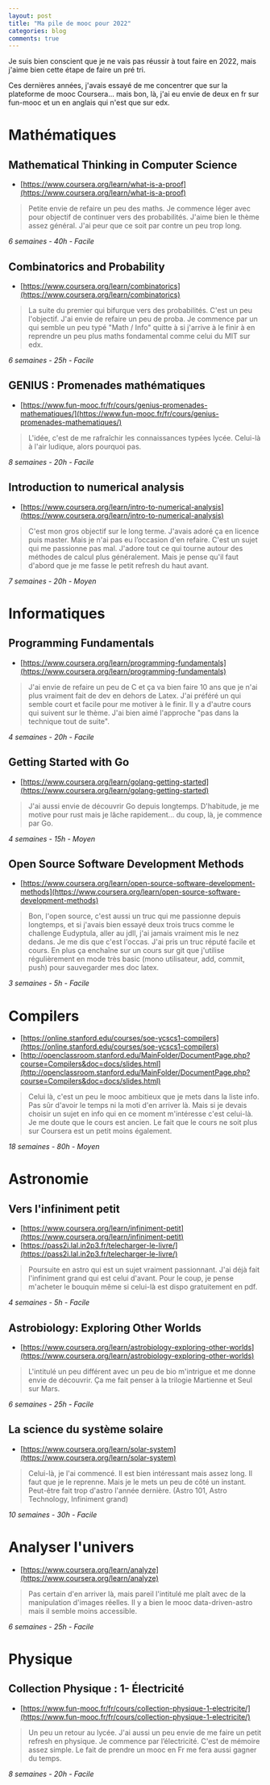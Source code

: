 ```yaml
---
layout: post
title: "Ma pile de mooc pour 2022"
categories: blog
comments: true
---
```


Je suis bien conscient que je ne vais pas réussir à tout faire en 2022, mais j'aime bien cette étape de faire un pré tri.

Ces dernières années, j'avais essayé de me concentrer que sur la plateforme de mooc Coursera... mais bon, là, j'ai eu envie de deux en fr sur fun-mooc et un en anglais qui n'est que sur edx.

# Mathématiques

## Mathematical Thinking in Computer Science

* [https://www.coursera.org/learn/what-is-a-proof](https://www.coursera.org/learn/what-is-a-proof)

> Petite envie de refaire un peu des maths. Je commence léger avec pour objectif de continuer vers des probabilités. J'aime bien le thème assez général. J'ai peur que ce soit par contre un peu trop long.

*6 semaines - 40h - Facile*


## Combinatorics and Probability

* [https://www.coursera.org/learn/combinatorics](https://www.coursera.org/learn/combinatorics)

> La suite du premier qui bifurque vers des probabilités. C'est un peu l'objectif. J'ai envie de refaire un peu de proba. Je commence par un qui semble un peu typé "Math / Info" quitte à si j'arrive à le finir à en reprendre un peu plus maths fondamental comme celui du MIT sur edx. 

*6 semaines - 25h - Facile*

## GENIUS : Promenades mathématiques

* [https://www.fun-mooc.fr/fr/cours/genius-promenades-mathematiques/](https://www.fun-mooc.fr/fr/cours/genius-promenades-mathematiques/)

> L'idée, c'est de me rafraîchir les connaissances typées lycée. Celui-là à l'air ludique, alors pourquoi pas.

*8 semaines - 20h - Facile*

## Introduction to numerical analysis

* [https://www.coursera.org/learn/intro-to-numerical-analysis](https://www.coursera.org/learn/intro-to-numerical-analysis)

> C'est mon gros objectif sur le long terme. J'avais adoré ça en licence puis master. Mais je n'ai pas eu l’occasion d'en refaire. C'est un sujet qui me passionne pas mal. J'adore tout ce qui tourne autour des méthodes de calcul plus généralement. Mais je pense qu'il faut d'abord que je me fasse le petit refresh du haut avant.

*7 semaines - 20h - Moyen*

# Informatiques

## Programming Fundamentals

* [https://www.coursera.org/learn/programming-fundamentals](https://www.coursera.org/learn/programming-fundamentals)

> J'ai envie de refaire un peu de C et ça va bien faire 10 ans que je n'ai plus vraiment fait de dev en dehors de Latex. J'ai préféré un qui semble court et facile pour me motiver à le finir. Il y a d'autre cours qui suivent sur le thème. J'ai bien aimé l'approche "pas dans la technique tout de suite".

*4 semaines - 20h - Facile*

## Getting Started with Go

* [https://www.coursera.org/learn/golang-getting-started](https://www.coursera.org/learn/golang-getting-started)

> J'ai aussi envie de découvrir Go depuis longtemps. D'habitude, je me motive pour rust mais je lâche rapidement... du coup, là, je commence par Go.

*4 semaines - 15h - Moyen*

## Open Source Software Development Methods

* [https://www.coursera.org/learn/open-source-software-development-methods](https://www.coursera.org/learn/open-source-software-development-methods)

> Bon, l'open source, c'est aussi un truc qui me passionne depuis longtemps, et si j'avais bien essayé deux trois trucs comme le challenge Eudyptula, aller au jdll, j'ai jamais vraiment mis le nez dedans. Je me dis que c'est l'occas. J'ai pris un truc réputé facile et cours. En plus ça enchaîne sur un cours sur git que j'utilise régulièrement en mode très basic (mono utilisateur, add, commit, push) pour sauvegarder mes doc latex.

*3 semaines - 5h - Facile*

# Compilers 

* [https://online.stanford.edu/courses/soe-ycscs1-compilers](https://online.stanford.edu/courses/soe-ycscs1-compilers)
* [http://openclassroom.stanford.edu/MainFolder/DocumentPage.php?course=Compilers&doc=docs/slides.html](http://openclassroom.stanford.edu/MainFolder/DocumentPage.php?course=Compilers&doc=docs/slides.html)

>Celui là, c'est un peu le mooc ambitieux que je mets dans la liste info. Pas sûr d'avoir le temps ni la moti d'en arriver là. Mais si je devais choisir un sujet en info qui en ce moment m'intéresse c'est celui-là. Je me doute que le cours est ancien. Le fait que le cours ne soit plus sur Coursera est un petit moins également.

*18 semaines - 80h - Moyen*

# Astronomie

## Vers l'infiniment petit

* [https://www.coursera.org/learn/infiniment-petit](https://www.coursera.org/learn/infiniment-petit)
* [https://pass2i.lal.in2p3.fr/telecharger-le-livre/](https://pass2i.lal.in2p3.fr/telecharger-le-livre/)

> Poursuite en astro qui est un sujet vraiment passionnant. J'ai déjà fait l'infiniment grand qui est celui d'avant. Pour le coup, je pense m'acheter le bouquin même si celui-là est dispo gratuitement en pdf. 

*4 semaines - 5h - Facile*

## Astrobiology: Exploring Other Worlds

* [https://www.coursera.org/learn/astrobiology-exploring-other-worlds](https://www.coursera.org/learn/astrobiology-exploring-other-worlds)

> L'intitulé un peu différent avec un peu de bio m'intrigue et me donne envie de découvrir. Ça me fait penser à la trilogie Martienne et Seul sur Mars. 

*6 semaines - 25h - Facile*

## La science du système solaire

* [https://www.coursera.org/learn/solar-system](https://www.coursera.org/learn/solar-system)

> Celui-là, je l'ai commencé. Il est bien intéressant mais assez long. Il faut que je le reprenne. Mais je le mets un peu de côté un instant. Peut-être fait trop d'astro l'année dernière. (Astro 101, Astro Technology, Infiniment grand)

*10 semaines - 30h - Facile*

# Analyser l'univers

* [https://www.coursera.org/learn/analyze](https://www.coursera.org/learn/analyze)

> Pas certain d'en arriver là, mais pareil l'intitulé me plaît avec de la manipulation d'images réelles. Il y a bien le mooc data-driven-astro mais il semble moins accessible.

*6 semaines - 25h - Facile*


# Physique 

## Collection Physique : 1- Électricité

* [https://www.fun-mooc.fr/fr/cours/collection-physique-1-electricite/](https://www.fun-mooc.fr/fr/cours/collection-physique-1-electricite/)

> Un peu un retour au lycée. J'ai aussi un peu envie de me faire un petit refresh en physique. Je commence par l’électricité. C'est de mémoire assez simple. Le fait de prendre un mooc en Fr me fera aussi gagner du temps.

*8 semaines - 20h - Facile*